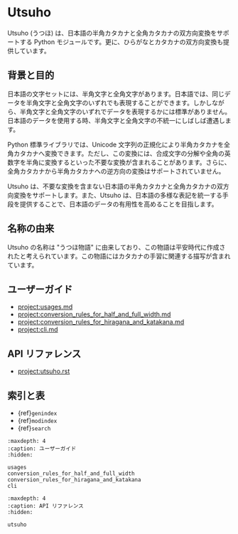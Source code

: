 # Utsuho

Utsuho (うつほ) は、日本語の半角カタカナと全角カタカナの双方向変換をサポートする Python モジュールです。更に、ひらがなとカタカナの双方向変換も提供しています。

## 背景と目的

日本語の文字セットには、半角文字と全角文字があります。日本語では、同じデータを半角文字と全角文字のいずれでも表現することができます。しかしながら、半角文字と全角文字のいずれでデータを表現するかには標準がありません。日本語のデータを使用する時、半角文字と全角文字の不統一にしばしば遭遇します。

Python 標準ライブラリでは、Unicode 文字列の正規化により半角カタカナを全角カタカナへ変換できます。ただし、この変換には、合成文字の分解や全角の英数字を半角に変換するといった不要な変換が含まれることがあります。さらに、全角カタカナから半角カタカナへの逆方向の変換はサポートされていません。

Utsuho は、不要な変換を含まない日本語の半角カタカナと全角カタカナの双方向変換をサポートします。また、Utsuho は、日本語の多様な表記を統一する手段を提供することで、日本語のデータの有用性を高めることを目指します。

## 名称の由来

Utsuho の名称は "うつほ物語" に由来しており、この物語は平安時代に作成されたと考えられています。この物語にはカタカナの手習に関連する描写が含まれています。

## ユーザーガイド

- <project:usages.md>
- <project:conversion_rules_for_half_and_full_width.md>
- <project:conversion_rules_for_hiragana_and_katakana.md>
- <project:cli.md>

## API リファレンス

- <project:utsuho.rst>

## 索引と表

- {ref}`genindex`
- {ref}`modindex`
- {ref}`search`

```{toctree}
:maxdepth: 4
:caption: ユーザーガイド
:hidden:

usages
conversion_rules_for_half_and_full_width
conversion_rules_for_hiragana_and_katakana
cli
```

```{toctree}
:maxdepth: 4
:caption: API リファレンス
:hidden:

utsuho
```
